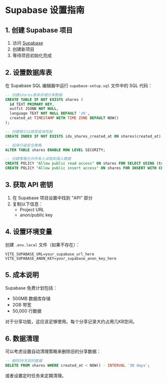 # Supabase 设置指南

## 1. 创建 Supabase 项目

1. 访问 [Supabase](https://supabase.com)
2. 创建新项目
3. 等待项目初始化完成

## 2. 设置数据库表

在 Supabase SQL 编辑器中运行 `supabase-setup.sql` 文件中的 SQL 代码：

```sql
-- 创建shares表来存储分享数据
CREATE TABLE IF NOT EXISTS shares (
  id TEXT PRIMARY KEY,
  outfit JSONB NOT NULL,
  language TEXT NOT NULL DEFAULT 'zh',
  created_at TIMESTAMP WITH TIME ZONE DEFAULT NOW()
);

-- 创建索引以提高查询性能
CREATE INDEX IF NOT EXISTS idx_shares_created_at ON shares(created_at);

-- 启用行级安全策略
ALTER TABLE shares ENABLE ROW LEVEL SECURITY;

-- 创建策略允许所有人读取和插入数据
CREATE POLICY "Allow public read access" ON shares FOR SELECT USING (true);
CREATE POLICY "Allow public insert access" ON shares FOR INSERT WITH CHECK (true);
```

## 3. 获取 API 密钥

1. 在 Supabase 项目设置中找到 "API" 部分
2. 复制以下信息：
   - Project URL
   - anon/public key

## 4. 设置环境变量

创建 `.env.local` 文件（如果不存在）：

```env
VITE_SUPABASE_URL=your_supabase_url_here
VITE_SUPABASE_ANON_KEY=your_supabase_anon_key_here
```

## 5. 成本说明

Supabase 免费计划包括：
- 500MB 数据库存储
- 2GB 带宽
- 50,000 行数据

对于分享功能，这应该足够使用。每个分享记录大约占用几KB空间。

## 6. 数据清理

可以考虑设置自动清理策略来删除旧的分享数据：

```sql
-- 删除30天前的数据
DELETE FROM shares WHERE created_at < NOW() - INTERVAL '30 days';
```

或者设置定时任务来定期清理。
